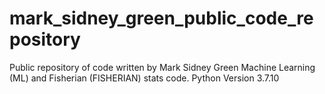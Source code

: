 # mark_sidney_green_public_code_repository
Public repository of code written by Mark Sidney Green
Machine Learning (ML) and Fisherian (FISHERIAN) stats code.
Python Version 3.7.10
